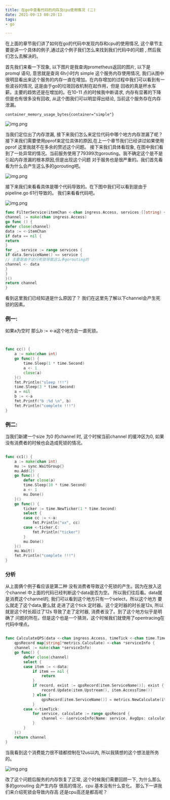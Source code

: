 ```yaml
---
title: 在go中查看代码的内存及cpu使用情况 (二)
date: 2021-09-13 00:20:13 
tags:
- go

---
```


在上面的章节我们讲了如何在go的代码中发现内存和cpu的使用情况, 这个章节主要是讲一个具体的例子,通过这个例子我们怎么来找到我们代码中的问题 , 然后我们怎么去解决的。

首先我们来看一下现象, 以下图片是我查询prometheus返回的图片, 以下是promql 语句, 意思就是查询 6h小时内 simple 这个服务内存使用情况,
我们从图中很明显看出来这个服务的内存一直在增加。在内存增加的过程中我们可以看到有一些波谷的情况, 这是由于go的垃圾回收机制在起作用，但是 回收的真是杯水车薪。主要的趋势还是在增加的。在10-11 点的时候我中断请求,
内存有显著的下降但是也有很多没有回收, 从这个图我们可以明显得出结论, 当前这个服务存在内存泄漏。

```prom
container_memory_usage_bytes{container="simple"}
```

![img.png](go-heap2/img4.png)

当我们定位出了内存泄漏, 接下来我们怎么来定位代码中哪个地方内存泄漏了呢？ 接下来我们需要使用pprof来定位具体的原因,在上一个章节我们已经讲过如果使用 pprof 这里我就不在多余的赘述这个问题。 接下来我们具体看现象,
在图中我们看到了一处异常的情况。当前服务使用了79399次gorouting。我不确定这个是不是引起内存泄漏的根本原因,但是出现这个问题 对于服务也是很严重的。我们首先看看为什么会产生这么多的gorouting吧。

![img.png](go-heap2/img5.png)

接下来我们来看看具体是哪个代码导致的。在下图中我们可以看到是由于pipeline.go 61行导致的。 我们来看看代码吧。

![img.png](go-heap2/img6.png)

```go
func FilterService(itemChan <-chan ingress.Access, services []string) <-chan ingress.Access {
channel := make(chan ingress.Access)
go func () {
defer close(channel)
data := <-itemChan
if data == nil {
return
}
for _, service := range services {
if data.ServiceName() == service {
// 主要是由于这行死锁导致这么多gorouting的
channel <- data
}
}
}()
return channel
}

```

看到这里我们已经知道是什么原因了？ 我们在这里先了解以下channel会产生死锁的因素。

### 例一:

如果a为空时 那么b := <-a这个地方会一直死锁。

```go


func cc() {
    a := make(chan int)
    go func() {
        time.Sleep(1 * time.Second)
        a <- 1
        close(a)
    }()
    fmt.Println("sleep !!!")
    time.Sleep(3 * time.Second)
    a = nil
    b := <-a
    fmt.Printf("b :%d \n", b)
    fmt.Println("complete !!!")
}


```

### 例二:


当我们新建一个size 为0 的channel 时, 这个时候当前channel 的缓冲区为0, 如果没有消费者的时候也会造成死锁的情况。

```go

func cc1() {
	a := make(chan int)
	mu := sync.WaitGroup{}
	mu.Add(2)
	go func() {
		defer close(a)
		time.Sleep(10 * time.Second)
		a <- 1
		mu.Done()
	}()
	go func() {
		ticker := time.NewTicker(1 * time.Second)
		select {
		case cc := <-a:
			fmt.Println("xx", cc)
		case <-ticker.C:
			fmt.Println("ticker")
		}
		mu.Done()
	}()
	mu.Wait()
	fmt.Println("complete !!!")
}

```


### 分析

从上面俩个例子看应该是第二种 没有消费者导致这个死锁的产生。因为在放入这个channel 中上面的代码已经判断这个data是否为空。
所以我们往后看。data就是消费这个channel的, 我们可以看到这个地方只有一个select，所以这个地方 要么就走了这个data,要么就
走进了这个tick 定时器。这个定时器的时长是12s, 所以就是这个时长超过了12s 导致了走了定时器, 消费者没了。到了这个地方似乎是明确了
问题的所在。但是这个也是一个猜测，这个时候我们就使用了opentracing在代码中埋点。

```go

func CalculateQPS(data <-chan ingress.Access, timeTick <-chan time.Time,
	qpsRecord map[string]*metrics.Calculate) <-chan *serviceInfo {
	channel := make(chan *serviceInfo)
	go func() {
		defer close(channel)
		select {
		case item := <-data:
			if item == nil {
				return
			}
			if record, exist := qpsRecord[item.ServiceName()]; exist {
				record.Update(item.Upstream(), item.AccessTime())
			} else {
				qpsRecord[item.ServiceName()] = metrics.NewCalculate(item.Upstream(), item.AccessTime())
			}
		case <-timeTick:
			for service, calculate := range qpsRecord {
				channel <- &serviceInfo{Name: service, AvgQps: calculate.AvgQps(), PodCount: calculate.GetPodCount()}
			}
		}
	}()
	return channel
}

```


当我看到这个消费能力很不错都控制在12us以内, 所以我猜想的这个想法是所务的。

![img.png](go-heap2/img8.png)


改了这个问题后服务的内存恢复了正常, 这个时候我们需要回顾一下, 为什么那么多的gorouting 会产生内存 很高的情况，cpu 基本没有什么变化。
那么下一讲我们来介绍死锁会导致内存高 还是cpu高还是都高呢？